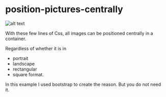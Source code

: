 # position-pictures-centrally

![alt text](http://was-one.de/wp-content/themes/was/images/was_logo.png "position-pictures-centrally")


With these few lines of Css,
all images can be positioned centrally in a container.

Regardless of whether it is in
* portrait
* landscape
* rectangular
* square
format.


In this example I used bootstrap to create the reason.
But you do not need it.
